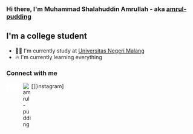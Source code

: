 ### Hi there, I'm Muhammad Shalahuddin Amrullah - aka [amrul-pudding][website]

## I'm a college student
- 👨‍🎓 I'm currently study at [Universitas Negeri Malang][webuniv]
- 🔥 I'm currently learning everything

### Connect with me
[<img align="left" alt="amrul-pudding" width="22px" src="https://raw.githubusercontent.com/codeSTACKr/codeSTACKr/master/img/youtube-dark.svg" />][youtube]
[<img align="left" alt="amrul-pudding" width="22px" src="https://raw.githubusercontent.com/codeSTACKr/codeSTACKr/master/img/instagram-dark.svg" />][instagram]
[<img align="left" alt="amrul-pudding" width="22px" src="" />][facebook]

[website]: https://amrul-pudding.github.io/
[facebook]: https://web.facebook.com/kocheng.atknight
[webuniv]: https://web.facebook.com/kocheng.atknight
[youtube]: https://www.youtube.com/channel/UCrZPSPaosi_BCStWEbHuXCg
